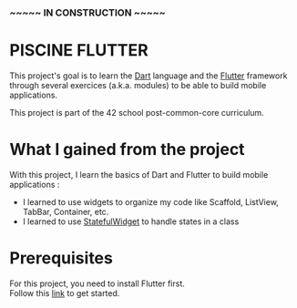 ### ~~~~~ IN CONSTRUCTION ~~~~~ ###

# PISCINE FLUTTER
This project's goal is to learn the [Dart](https://dart.dev/) language and the [Flutter](https://flutter.dev/) framework through several exercices (a.k.a. modules) to be able to build mobile applications. <br />

This project is part of the 42 school post-common-core curriculum.

# What I gained from the project

With this project, I learn the basics of Dart and Flutter to build mobile applications : <br />
- I learned to use widgets to organize my code like Scaffold, ListView, TabBar, Container, etc.
- I learned to use [StatefulWidget](https://api.flutter.dev/flutter/widgets/StatefulWidget-class.html) to handle states in a class


# Prerequisites

For this project, you need to install Flutter first. <br />
Follow this [link](https://docs.flutter.dev/get-started/install) to get started.

